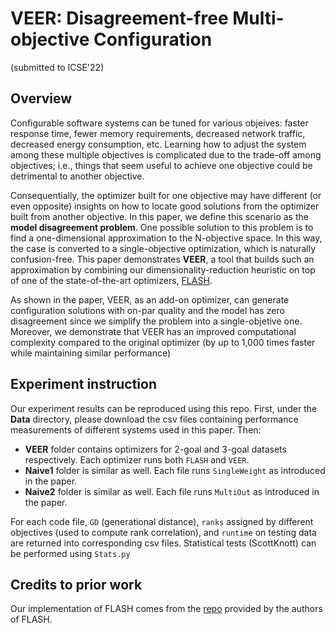 # VEER: Disagreement-free Multi-objective Configuration 
(submitted to ICSE'22)
## Overview
Configurable software systems can be tuned for various objeives: faster response time, 
fewer memory requirements, decreased network traffic, decreased energy consumption,
etc. Learning how to adjust the system among these
multiple objectives is complicated due to the trade-off among objectives;
i.e., things that seem useful to achieve one objective could
be detrimental to another objective. 

Consequentially, the optimizer
built for one objective may have different (or even opposite) insights
on how to locate good solutions from the optimizer built
from another objective. In this paper, we define this scenario as the
**model disagreement problem**. One possible solution to this problem is to find a one-dimensional
approximation to the N-objective space. In this way, the case is
converted to a single-objective optimization, which is naturally
confusion-free. This paper demonstrates **VEER**, a tool that builds
such an approximation by combining our dimensionality-reduction
heuristic on top of one of the state-of-the-art optimizers, [FLASH](https://ieeexplore.ieee.org/document/8469102).

As shown in the paper, VEER, as an add-on optimizer, can generate configuration solutions 
with on-par quality and the model has zero disagreement
since we simplify the problem into a single-objetive one.
Moreover, we demonstrate that VEER has
an improved computational complexity compared to the original
optimizer (by up to 1,000 times faster while maintaining similar
performance)

## Experiment instruction
Our experiment results can be reproduced using this repo. First, under the **Data** directory,
please download the csv files containing performance measurements of different systems used in this paper.
Then:

+ **VEER** folder contains optimizers for 2-goal and 3-goal datasets respectively. Each optimizer runs both `FLASH` and `VEER`.
+ **Naive1** folder is similar as well. Each file runs `SingleWeight` as introduced in the paper. 
+ **Naive2** folder is similar as well. Each file runs `MultiOut` as introduced in the paper. 

For each code file, `GD` (generational distance), `ranks` assigned by different objectives (used to compute rank correlation), and `runtime` on testing data are
returned into corresponding csv files. 
Statistical tests (ScottKnott) can be performed using `Stats.py`

## Credits to prior work
Our implementation of FLASH comes from the [repo](https://github.com/FlashRepo/Flash-General) provided by the authors of FLASH.
